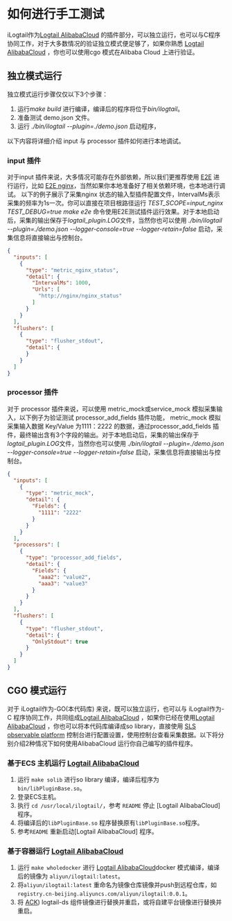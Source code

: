 # 如何进行手工测试

iLogtail作为[Logtail AlibabaCloud](https://help.aliyun.com/document_detail/28979.html)
的插件部分，可以独立运行，也可以与C程序协同工作，对于大多数情况的验证独立模式便足够了，如果你熟悉 [Logtail AlibabaCloud](https://help.aliyun.com/document_detail/28979.html)
，你也可以使用cgo 模式在Alibaba Cloud 上进行验证。

## 独立模式运行

独立模式运行步骤仅仅以下3个步骤：

1. 运行*make build* 进行编译，编译后的程序将位于*bin/ilogtail*。
2. 准备测试 demo.json 文件。
3. 运行 *./bin/ilogtail --plugin=./demo.json* 启动程序，

以下内容将详细介绍 input 与 processor 插件如何进行本地调试。

### input 插件

对于input 插件来说，大多情况可能存在外部依赖，所以我们更推荐使用 [E2E](../../../test/README.md)
进行运行，比如 [E2E nginx](../../../test/case/behavior/input_nginx)，当然如果你本地准备好了相关依赖环境，也本地进行调试。 以下的例子展示了采集nginx
状态的输入型插件配置文件，IntervalMs表示采集的频率为1s一次。你可以直接在项目根路径运行 *TEST_SCOPE=input_nginx TEST_DEBUG=true make e2e*
命令使用E2E测试插件运行效果。对于本地启动后，采集的输出保存于*logtail_plugin.LOG*文件，当然你也可以使用
*./bin/ilogtail --plugin=./demo.json --logger-console=true --logger-retain=false* 启动，采集信息将直接输出与控制台。

```json
{
  "inputs": [
    {
      "type": "metric_nginx_status",
      "detail": {
        "IntervalMs": 1000,
        "Urls": [
          "http://nginx/nginx_status"
        ]
      }
    }
  ],
  "flushers": [
    {
      "type": "flusher_stdout",
      "detail": {
      }
    }
  ]
}
```

### processor 插件

对于 processor 插件来说，可以使用 metric_mock或service_mock 模拟采集输入，以下例子为验证测试 processor_add_fields 插件功能， metric_mock 模拟采集输入数据
Key/Value 为1111：2222 的数据，通过processor_add_fields 插件，最终输出含有3个字段的输出。对于本地启动后，采集的输出保存于*logtail_plugin.LOG*文件，当然你也可以使用
*./bin/ilogtail --plugin=./demo.json --logger-console=true --logger-retain=false* 启动，采集信息将直接输出与控制台。

```json
{
  "inputs": [
    {
      "type": "metric_mock",
      "detail": {
        "Fields": {
          "1111": "2222"
        }
      }
    }
  ],
  "processors": [
    {
      "type": "processor_add_fields",
      "detail": {
        "Fields": {
          "aaa2": "value2",
          "aaa3": "value3"
        }
      }
    }
  ],
  "flushers": [
    {
      "type": "flusher_stdout",
      "detail": {
        "OnlyStdout": true
      }
    }
  ]
}

```

## CGO 模式运行

对于 iLogtail作为-GO(本代码库) 来说，既可以独立运行，也可以与 iLogtail作为-C
程序协同工作，共同组成[Logtail AlibabaCloud](https://help.aliyun.com/document_detail/28979.html)
，如果你已经在使用[Logtail AlibabaCloud](https://help.aliyun.com/document_detail/28979.html) ，你也可以将本代码库编译成so
library，直接使用 [SLS observable platform](https://www.aliyun.com/product/sls)
控制台进行配置设置，使用控制台查看采集数据。以下将分别介绍2种情况下如何使用AlibabaCloud 运行你自己编写的插件程序。

### 基于ECS 主机运行 [Logtail AlibabaCloud](https://help.aliyun.com/document_detail/28979.html)
1. 运行 `make solib` 进行so library 编译，编译后程序为 `bin/libPluginBase.so`。
2. 登录ECS主机。
3. 执行 `cd /usr/local/ilogtail/`，参考 `README` 停止 [Logtail AlibabaCloud] 程序。
4. 将编译后的`libPluginBase.so` 程序替换原有`libPluginBase.so`程序。
5. 参考`README` 重新启动[Logtail AlibabaCloud] 程序。

### 基于容器运行 [Logtail AlibabaCloud](https://help.aliyun.com/document_detail/28979.html)
1. 运行 `make wholedocker` 进行 [Logtail AlibabaCloud](https://help.aliyun.com/document_detail/28979.html)docker 模式编译，编译后的镜像为 `aliyun/ilogtail:latest`。
2. 将`aliyun/ilogtail:latest` 重命名为镜像仓库镜像并push到远程仓库，如 `registry.cn-beijing.aliyuncs.com/aliyun/ilogtail:0.0.1`。
3. 将 [ACK](https://www.aliyun.com/product/list/alibabacloudnative)) logtail-ds 组件镜像进行替换并重启，或将自建平台镜像进行替换并重启。

